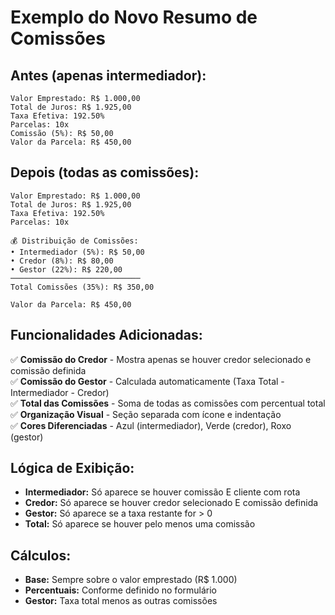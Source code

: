 # Exemplo do Novo Resumo de Comissões

## Antes (apenas intermediador):
```
Valor Emprestado: R$ 1.000,00
Total de Juros: R$ 1.925,00
Taxa Efetiva: 192.50%
Parcelas: 10x
Comissão (5%): R$ 50,00
Valor da Parcela: R$ 450,00
```

## Depois (todas as comissões):
```
Valor Emprestado: R$ 1.000,00
Total de Juros: R$ 1.925,00
Taxa Efetiva: 192.50%
Parcelas: 10x

💰 Distribuição de Comissões:
• Intermediador (5%): R$ 50,00
• Credor (8%): R$ 80,00
• Gestor (22%): R$ 220,00
─────────────────────────────
Total Comissões (35%): R$ 350,00

Valor da Parcela: R$ 450,00
```

## Funcionalidades Adicionadas:

✅ **Comissão do Credor** - Mostra apenas se houver credor selecionado e comissão definida  
✅ **Comissão do Gestor** - Calculada automaticamente (Taxa Total - Intermediador - Credor)  
✅ **Total das Comissões** - Soma de todas as comissões com percentual total  
✅ **Organização Visual** - Seção separada com ícone e indentação  
✅ **Cores Diferenciadas** - Azul (intermediador), Verde (credor), Roxo (gestor)  

## Lógica de Exibição:

- **Intermediador:** Só aparece se houver comissão E cliente com rota
- **Credor:** Só aparece se houver credor selecionado E comissão definida  
- **Gestor:** Só aparece se a taxa restante for > 0
- **Total:** Só aparece se houver pelo menos uma comissão

## Cálculos:

- **Base:** Sempre sobre o valor emprestado (R$ 1.000)
- **Percentuais:** Conforme definido no formulário
- **Gestor:** Taxa total menos as outras comissões